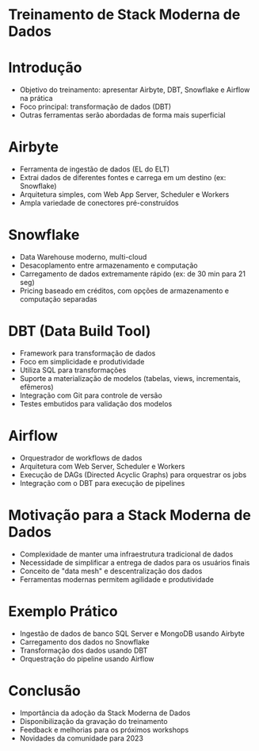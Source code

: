 # **Treinamento de Stack Moderna de Dados**

# **Introdução**

- Objetivo do treinamento: apresentar Airbyte, DBT, Snowflake e Airflow na prática
- Foco principal: transformação de dados (DBT)
- Outras ferramentas serão abordadas de forma mais superficial

# **Airbyte**

- Ferramenta de ingestão de dados (EL do ELT)
- Extrai dados de diferentes fontes e carrega em um destino (ex: Snowflake)
- Arquitetura simples, com Web App Server, Scheduler e Workers
- Ampla variedade de conectores pré-construídos

# **Snowflake**

- Data Warehouse moderno, multi-cloud
- Desacoplamento entre armazenamento e computação
- Carregamento de dados extremamente rápido (ex: de 30 min para 21 seg)
- Pricing baseado em créditos, com opções de armazenamento e computação separadas

# **DBT (Data Build Tool)**

- Framework para transformação de dados
- Foco em simplicidade e produtividade
- Utiliza SQL para transformações
- Suporte a materialização de modelos (tabelas, views, incrementais, efêmeros)
- Integração com Git para controle de versão
- Testes embutidos para validação dos modelos

# **Airflow**

- Orquestrador de workflows de dados
- Arquitetura com Web Server, Scheduler e Workers
- Execução de DAGs (Directed Acyclic Graphs) para orquestrar os jobs
- Integração com o DBT para execução de pipelines

# **Motivação para a Stack Moderna de Dados**

- Complexidade de manter uma infraestrutura tradicional de dados
- Necessidade de simplificar a entrega de dados para os usuários finais
- Conceito de "data mesh" e descentralização dos dados
- Ferramentas modernas permitem agilidade e produtividade

# **Exemplo Prático**

- Ingestão de dados de banco SQL Server e MongoDB usando Airbyte
- Carregamento dos dados no Snowflake
- Transformação dos dados usando DBT
- Orquestração do pipeline usando Airflow

# **Conclusão**

- Importância da adoção da Stack Moderna de Dados
- Disponibilização da gravação do treinamento
- Feedback e melhorias para os próximos workshops
- Novidades da comunidade para 2023
